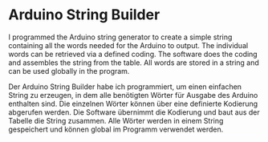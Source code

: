 # Arduino String Builder

I programmed the Arduino string generator to create a simple string containing all the words needed
for the Arduino to output. The individual words can be retrieved via a defined coding. The software
does the coding and assembles the string from the table. All words are stored in a string and can
be used globally in the program.

Der Arduino String Builder habe ich programmiert, um einen einfachen String zu erzeugen,
in dem alle benötigten Wörter für Ausgabe des Arduino enthalten sind. Die einzelnen Wörter
können über eine definierte Kodierung abgerufen werden. Die Software übernimmt die Kodierung
und baut aus der Tabelle die String zusammen.
Alle Wörter werden in einem String gespeichert und können global im Programm verwendet werden. 
